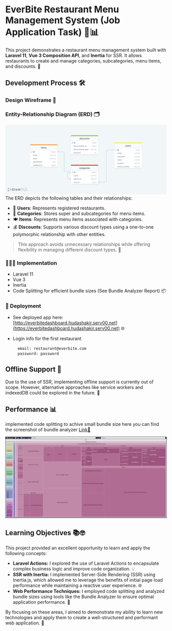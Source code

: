 # EverBite Restaurant Menu Management System (Job Application Task) 🍔📊

This project demonstrates a restaurant menu management system built with **Laravel 11**, **Vue 3 Composition API**, and **Inertia** for SSR. It allows restaurants to create and manage categories, subcategories, menu items, and discounts. 🚀

## Development Process 🛠️

### Design Wireframe 📐

### Entity-Relationship Diagram (ERD) 🗂️

![ERD](docs/erd.png "ERD")
The ERD depicts the following tables and their relationships:

-   👥 **Users**: Represents registered restaurants.
-   🍔 **Categories**: Stores super and subcategories for menu items.
-   🍽️ **Items**: Represents menu items associated with categories.
-   💰 **Discounts**: Supports various discount types using a one-to-one polymorphic relationship with other entities.

> This approach avoids unnecessary relationships while offering flexibility in managing different discount types. 🔄

### 👩🏻‍💻 Implementation

-   Laravel 11
-   Vue 3
-   Inertia
-   Code Splitting for efficient bundle sizes (See Bundle Analyzer Report) 📦

### 🚀 Deployment

-   See deployed app here: [http://everbitedashboard.hudashakir.serv00.net](https://everbitedashboard.hudashakir.serv00.net) 🌐
-   Login info for the first restaurant

          email: restaurant@everbite.com
          password: password

## Offline Support 📴

Due to the use of SSR, implementing offline support is currently out of scope. However, alternative approaches like service workers and indexedDB could be explored in the future. 🔮

## Performance 📊

implemented code splitting to achive small bundle size
here you can find the screenshot of bundle analyzer [Link🔗 ](/docs/stats.html)

![Bundle Analyzer Screenshot](docs/bundle_analyzer.png)

## Learning Objectives 📚🤓

This project provided an excellent opportunity to learn and apply the following concepts:

-   **Laravel Actions:** I explored the use of Laravel Actions to encapsulate complex business logic and improve code organization. 💡
-   **SSR with Inertia:** I implemented Server-Side Rendering (SSR) using Inertia.js, which allowed me to leverage the benefits of initial page load performance while maintaining a reactive user experience. 🌐
-   **Web Performance Techniques:** I employed code splitting and analyzed bundle sizes using tools like the Bundle Analyzer to ensure optimal application performance. 🚀

By focusing on these areas, I aimed to demonstrate my ability to learn new technologies and apply them to create a well-structured and performant web application. 🌟
